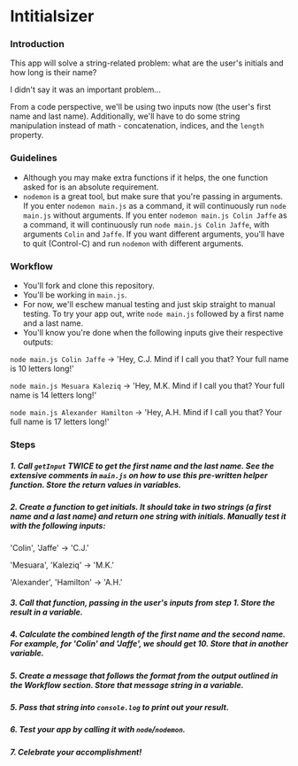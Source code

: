 # Intitialsizer

### Introduction

This app will solve a string-related problem: what are the user's initials and how long is their name?

I didn't say it was an important problem...

From a code perspective, we'll be using two inputs now (the user's first name and last name). Additionally, we'll have to do some string manipulation instead of math - concatenation, indices, and the `length` property.


### Guidelines

* Although you may make extra functions if it helps, the one function asked for is an absolute requirement.
* `nodemon` is a great tool, but make sure that you're passing in arguments. If you enter `nodemon main.js` as a command, it will continuously run `node main.js` without arguments. If you enter `nodemon main.js Colin Jaffe` as a command, it will continuously run `node main.js Colin Jaffe`, with arguments `Colin` and `Jaffe`. If you want different arguments, you'll have to quit (Control-C) and run `nodemon` with different arguments.


### Workflow

* You'll fork and clone this repository.
* You'll be working in `main.js`.
* For now, we'll eschew manual testing and just skip straight to manual testing. To try your app out, write `node main.js` followed by a first name and a last name.
* You'll know you're done when the following inputs give their respective outputs:

`node main.js Colin Jaffe` -> 'Hey, C.J. Mind if I call you that? Your full name is 10 letters long!'

`node main.js Mesuara Kaleziq` -> 'Hey, M.K. Mind if I call you that? Your full name is 14 letters long!'

`node main.js Alexander Hamilton` -> 'Hey, A.H. Mind if I call you that? Your full name is 17 letters long!'


### Steps

##### 1. Call `getInput` TWICE to get the first name and the last name. See the extensive comments in `main.js` on how to use this pre-written helper function. Store the return values in variables.

##### 2. Create a function to get initials. It should take in two strings (a first name and a last name) and return one string with initials. Manually test it with the following inputs:

'Colin', 'Jaffe' -> 'C.J.'

'Mesuara', 'Kaleziq' -> 'M.K.'

'Alexander', 'Hamilton' -> 'A.H.'


##### 3. Call that function, passing in the user's inputs from step 1. Store the result in a variable.

##### 4. Calculate the combined length of the first name and the second name. For example, for 'Colin' and 'Jaffe', we should get 10. Store that in another variable.

##### 5. Create a message that follows the format from the output outlined in the Workflow section. Store that message string in a variable.

##### 5. Pass that string into `console.log` to print out your result.

##### 6. Test your app by calling it with `node`/`nodemon`.

##### 7. Celebrate your accomplishment!
